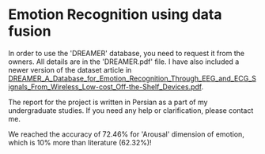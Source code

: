 # Emotion Recognition using data fusion

In order to use the 'DREAMER' database, you need to request it from the owners. All details are in the 'DREAMER.pdf' file.
I have also included a newer version of the dataset article in [DREAMER_A_Database_for_Emotion_Recognition_Through_EEG_and_ECG_Signals_From_Wireless_Low-cost_Off-the-Shelf_Devices.pdf](DREAMER_A_Database_for_Emotion_Recognition_Through_EEG_and_ECG_Signals_From_Wireless_Low-cost_Off-the-Shelf_Devices.pdf).

The report for the project is written in Persian as a part of my undergraduate studies. If you need any help or clarification, please contact me.

We reached the accuracy of 72.46% for 'Arousal' dimension of emotion, which is 10% more than literature (62.32%)!
